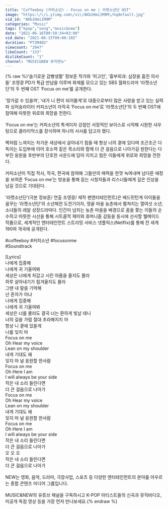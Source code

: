 ```yaml
---
title: "Coffeeboy (커피소년) - Focus on me | 라켓소년단 OST"
image: "https:\/\/i.ytimg.com\/vi\/AKb1Hmi1M9M\/hqdefault.jpg"
vid_id: "AKb1Hmi1M9M"
categories: "Music"
tags: ["kpop","song","music&new"]
date: "2021-06-16T09:50:34+03:00"
vid_date: "2021-06-15T09:00:10Z"
duration: "PT3M40S"
viewcount: "2047"
likeCount: "133"
dislikeCount: "1"
channel: "MUSIC&NEW 뮤직앤뉴"
---
```

{% raw %}‘슬기로운 감빵생활’ 정보훈 작가와 ‘피고인’, ‘흉부외과: 심장을 훔친 의사들’ 조영광 PD가 특급 만남을 이루며 화제를 모으고 있는 SBS 월화드라마 ‘라켓소년단’의 두 번째 OST ‘Focus on me’를 공개한다.<br /><br />‘장가갈 수 있을까’, ‘내가 니 편이 되어줄게’로 대중으로부터 많은 사랑을 받고 있는 실력파 싱어송라이터 커피소년이 자작곡 ‘Focus on me’로 ‘라켓소년단’의 두 번째 OST에 참여해 따뜻한 위로와 희망을 전한다.<br /><br />‘Focus on me’는 커피소년의 특색이자 강점인 서정적인 보이스로 시작해 시원한 샤우팅으로 클라이막스를 장식하며 하나의 서사를 담고자 했다.<br /><br />벽처럼 느껴지는 차가운 세상에서 살아내기 힘들 때 항상 너의 곁에 있다며 조곤조곤 다독이는 도입부에 이어 호소력 짙은 목소리와 함께 더 큰 걸음으로 나아가길 원한다는 다부진 응원을 후반부의 단호한 사운드에 담아 지치고 힘든 이들에게 위로와 희망을 전한다. <br /><br />커피소년이 직접 작사, 작곡, 편곡에 참여해 그들만의 매력을 한껏 녹여내며 남다른 애정을 보여준 ‘Focus on me’는 방송을 통해 듣는 시청자들과 리스너들에게 깊은 인상을 남길 것으로 기대된다.<br /><br />‘라켓소년단’(극본 정보훈/ 연출 조영광/ 제작 팬엔터테인먼트)은 배드민턴계 아이돌을 꿈꾸는 ‘라켓소년단’의 소년체전 도전기이자, 땅끝 마을 농촌에서 펼쳐지는 열여섯 소년, 소녀들의 레알 성장드라마다. 인간미 넘치는 농촌 마을을 배경으로 꿈을 쫓는 이들의 순수하고 따뜻한 시선을 통해 시트콤적 재미와 휴머니즘 감동을 동시에 선사할 웰메이드 작품으로, 세계적인 엔터테인먼트 스트리밍 서비스 넷플릭스(Netflix)를 통해 전 세계 190여 개국에 공개된다.<br /><br />#coffeeboy #커피소년 #focusonme<br />#Soundtrack <br /><br />[Lyrics]<br />나에게 집중해<br />나에게 귀 기울여봐<br />세상은 너에게 차갑고 시린 아픔을 줄지도 몰라<br />하루 살아내기가 힘겨울지도 몰라<br />그땐 내 말을 기억해<br />넌 혼자가 아냐<br />나에게 집중해<br />나에게 귀 기울여봐<br />세상은 너를 몰라도 결국 너는 환하게 빛날 테니<br />너의 길을 가렴 절대 초라해지지 마<br />항상 니 곁에 있을게<br />나를 잊지 마<br />Focus on me<br />Oh Hear my voice<br />Lean on my shoulder<br />내게 기대도 돼<br />잊지 마 널 응원할 한사람<br />Focus on me<br />Oh Here I am<br />I will always be your side<br />작은 내 소리 들린다면<br />더 큰 걸음으로 나아가<br />Focus on me<br />Oh Hear my voice<br />Lean on my shoulder<br />내게 기대도 돼<br />잊지 마 널 응원할 한사람<br />Focus on me<br />Oh Here I am<br />I will always be your side<br />작은 내 소리 들린다면<br />더 큰 걸음으로 나아가<br />오 오 오 <br />작은 내 소리 들린다면<br />더 큰 걸음으로 나아가<br /><br />NEW는 영화, 음악, 드라마, 극장사업, 스포츠 등 다양한 엔터테인먼트의 분야를 아우르는 종합 콘텐츠 미디어 그룹입니다.<br /><br />MUSIC&amp;NEW의 유튜브 채널을 구독하시고 K-POP 아티스트들의 신곡과 뮤직비디오, 미공개 독점 영상 등을 가장 먼저 만나보세요.{% endraw %}
